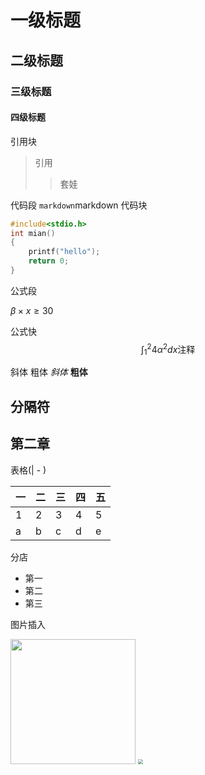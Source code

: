# 一级标题
## 二级标题
### 三级标题
#### 四级标题


引用块

>引用
>>套娃


代码段
`markdown`markdown
代码块

```c
#include<stdio.h>
int mian()
{
    printf("hello");
    return 0;
}
```

公式段

$\beta \times x \geq 30$

公式快
$$
\int_{1}^{2}{4\alpha^2}dx\text{注释}
$$

斜体 粗体
*斜体*  **粗体**


分隔符
----

## 第二章

表格(| - )

|一|二|三|四|五|
|-|-|-|-|-|
|1|2|3|4|5|
a|b|c|d|e

分店

- 第一
- 第二
- 第三

图片插入


<img src="杰伦.jpg" width=200 height=200>

<img src="杰伦。jpg" style="zoom:50%">
